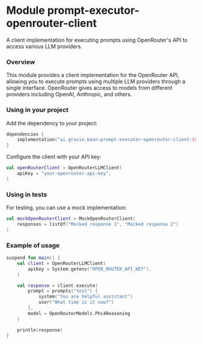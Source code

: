 # Module prompt-executor-openrouter-client

A client implementation for executing prompts using OpenRouter's API to access various LLM providers.

### Overview

This module provides a client implementation for the OpenRouter API, allowing you to execute prompts using multiple LLM providers through a single interface. OpenRouter gives access to models from different providers including OpenAI, Anthropic, and others.

### Using in your project

Add the dependency to your project:

```kotlin
dependencies {
    implementation("ai.grazie.koan:prompt-executor-openrouter-client:$koanVersion")
}
```

Configure the client with your API key:

```kotlin
val openRouterClient = OpenRouterLLMClient(
    apiKey = "your-openrouter-api-key",
)
```

### Using in tests

For testing, you can use a mock implementation:

```kotlin
val mockOpenRouterClient = MockOpenRouterClient(
    responses = listOf("Mocked response 1", "Mocked response 2")
)
```

### Example of usage

```kotlin
suspend fun main() {
    val client = OpenRouterLLMClient(
        apiKey = System.getenv("OPEN_ROUTER_API_KEY"),
    )

    val response = client.execute(
        prompt = prompts("test") {
            system("You are helpful assistant")
            user("What time is it now?")
        },
        model = OpenRouterModels.Phi4Reasoning
    )

    println(response)
}
```
